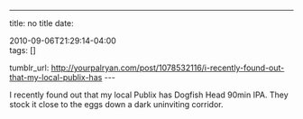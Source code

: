 ---
title: no title
date:

 2010-09-06T21:29:14-04:00  
tags:  []

tumblr_url:
http://yourpalryan.com/post/1078532116/i-recently-found-out-that-my-local-publix-has
\-\--

I recently found out that my local Publix has Dogfish Head 90min IPA.
They stock it close to the eggs down a dark uninviting corridor.
